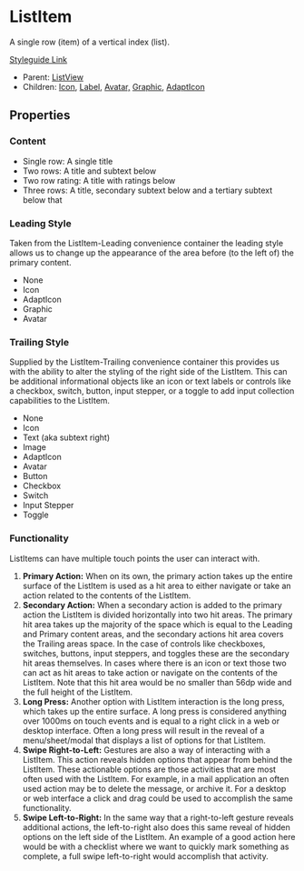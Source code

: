 # ListItem

A single row (item) of a vertical index (list).

[Styleguide Link](https://app.zeplin.io/styleguide/6041aec8159a9b10c34d0182/components?cseid=608b00c8788d2a052f91e09b)

- Parent: [ListView]()
- Children: [Icon](https://github.com/able-app/docs/blob/08eb774e348952235f1f4eb0369879387a684280/controls/%CE%B5%20elements/icon/icon.md), [Label](https://github.com/able-app/docs/blob/08eb774e348952235f1f4eb0369879387a684280/controls/%CE%B5%20elements/label.md), [Avatar,](https://github.com/able-app/docs/blob/08eb774e348952235f1f4eb0369879387a684280/controls/%CE%B5%20elements/avatar/avatar.md) [Graphic](https://github.com/able-app/docs/blob/08eb774e348952235f1f4eb0369879387a684280/controls/%CE%B5%20elements/graphic/graphic.md), [AdaptIcon](https://github.com/able-app/docs/blob/7bb2457d172a78e9e6528e086a642c45224c701f/controls/%CE%B5%20elements/adapticon/adapticon.md)

## Properties

### Content

- Single row: A single title
- Two rows: A title and subtext below
- Two row rating: A title with ratings below
- Three rows: A title, secondary subtext below and a tertiary subtext below that

### Leading Style

Taken from the ListItem-Leading convenience container the leading style allows us to change up the appearance of the area before (to the left of) the primary content.

- None
- Icon
- AdaptIcon
- Graphic
- Avatar

### Trailing Style

Supplied by the ListItem-Trailing convenience container this provides us with the ability to alter the styling of the right side of the ListItem.  This can be additional informational objects like an icon or text labels or controls like a checkbox, switch, button, input stepper, or a toggle to add input collection capabilities to the ListItem.

- None
- Icon
- Text (aka subtext right)
- Image
- AdaptIcon
- Avatar
- Button
- Checkbox
- Switch
- Input Stepper
- Toggle

### Functionality

ListItems can have multiple touch points the user can interact with.

1. **Primary Action:** When on its own, the primary action takes up the entire surface of the ListItem is used as a hit area to either navigate or take an action related to the contents of the ListItem.
2. **Secondary Action:** When a secondary action is added to the primary action the ListItem is divided horizontally into two hit areas.  The primary hit area takes up the majority of the space which is equal to the Leading and Primary content areas, and the secondary actions hit area covers the Trailing areas space.  In the case of controls like checkboxes, switches,  buttons, input steppers, and toggles these are the secondary hit areas themselves.  In cases where there is an icon or text those two can act as hit areas to take action or navigate on the contents of the ListItem. Note that this hit area would be no smaller than 56dp wide and the full height of the ListItem.
3. **Long Press:** Another option with ListItem interaction is the long press, which takes up the entire surface. A long press is considered anything over 1000ms on touch events and is equal to a right click in a web or desktop interface.  Often a long press will result in the reveal of a menu/sheet/modal that displays a list of options for that ListItem.
4. **Swipe Right-to-Left:** Gestures are also a way of interacting with a ListItem.  This action reveals hidden options that appear from behind the ListItem. These actionable options are those activities that are most often used with the ListItem. For example, in a mail application an often used action may be to delete the message, or archive it. For a desktop or web interface a click and drag could be used to accomplish the same functionality.
5. **Swipe Left-to-Right:** In the same way that a right-to-left gesture reveals additional actions, the left-to-right also does this same reveal of hidden options on the left side of the ListItem. An example of a good action here would be with a checklist where we want to quickly mark something as complete, a full swipe left-to-right would accomplish that activity.